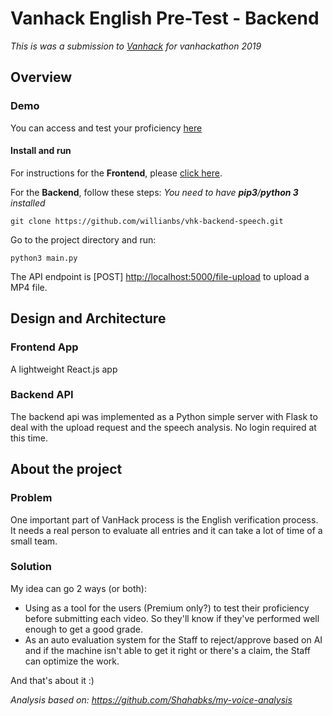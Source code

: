 # Vanhack English Pre-Test - Backend

_This is was a submission to [Vanhack](https://www.vanhack.com) for vanhackathon 2019_

## Overview

### Demo

You can access and test your proficiency [here](https://google.com)

#### Install and run

For instructions for the **Frontend**, please [click here](https://github.com/willianbs/vhk-frontend-speech/).

For the **Backend**, follow these steps:
_You need to have **pip3**/**python 3** installed_

`git clone https://github.com/willianbs/vhk-backend-speech.git`

Go to the project directory and run:

`python3 main.py`

The API endpoint is [POST] <http://localhost:5000/file-upload> to upload a MP4 file.

## Design and Architecture

### Frontend App

A lightweight React.js app

### Backend API

The backend api was implemented as a Python simple server with Flask to deal with the upload request and the speech analysis. No login required at this time.

## About the project

### Problem

One important part of VanHack process is the English verification process.
It needs a real person to evaluate all entries and it can take a lot of time of a small team.

### Solution

My idea can go 2 ways (or both):

- Using as a tool for the users (Premium only?) to test their proficiency before submitting each video. So they'll know if they've performed well enough to get a good grade.
- As an auto evaluation system for the Staff to reject/approve based on AI and if the machine isn't able to get it right or there's a claim, the Staff can optimize the work.

And that's about it :)

_Analysis based on: <https://github.com/Shahabks/my-voice-analysis>_
